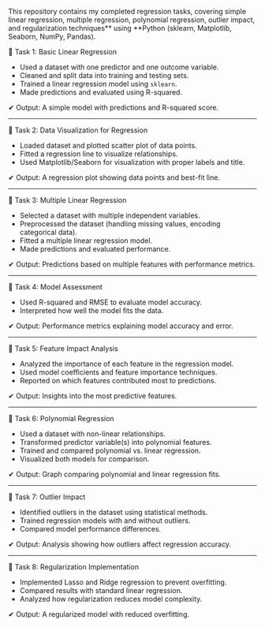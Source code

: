 
This repository contains my completed regression tasks, covering simple linear regression, multiple regression, polynomial regression, outlier impact, and regularization techniques** using **Python (sklearn, Matplotlib, Seaborn, NumPy, Pandas).  

📌 Task 1: Basic Linear Regression 
- Used a dataset with one predictor and one outcome variable.  
- Cleaned and split data into training and testing sets.  
- Trained a linear regression model using `sklearn`.  
- Made predictions and evaluated using R-squared.  

✔ Output: A simple model with predictions and R-squared score.  

---

📌 Task 2: Data Visualization for Regression  
- Loaded dataset and plotted scatter plot of data points.  
- Fitted a regression line to visualize relationships.  
- Used Matplotlib/Seaborn for visualization with proper labels and title.  

✔ Output: A regression plot showing data points and best-fit line.  

---

📌 Task 3: Multiple Linear Regression  
- Selected a dataset with multiple independent variables.  
- Preprocessed the dataset (handling missing values, encoding categorical data).  
- Fitted a multiple linear regression model.  
- Made predictions and evaluated performance.  

✔ Output: Predictions based on multiple features with performance metrics.  

---

📌 Task 4: Model Assessment  
- Used R-squared and RMSE to evaluate model accuracy.  
- Interpreted how well the model fits the data.  

✔ Output: Performance metrics explaining model accuracy and error.  

---

📌 Task 5: Feature Impact Analysis  
- Analyzed the importance of each feature in the regression model.  
- Used model coefficients and feature importance techniques.  
- Reported on which features contributed most to predictions.  

✔ Output: Insights into the most predictive features.  

---

📌 Task 6: Polynomial Regression  
- Used a dataset with non-linear relationships.  
- Transformed predictor variable(s) into polynomial features.  
- Trained and compared polynomial vs. linear regression.  
- Visualized both models for comparison.  

✔ Output: Graph comparing polynomial and linear regression fits.  

---

📌 Task 7: Outlier Impact 
- Identified outliers in the dataset using statistical methods.  
- Trained regression models with and without outliers.  
- Compared model performance differences.  

✔ Output: Analysis showing how outliers affect regression accuracy.  

---

📌 Task 8: Regularization Implementation  
- Implemented Lasso and Ridge regression to prevent overfitting.  
- Compared results with standard linear regression.  
- Analyzed how regularization reduces model complexity.  

✔ Output: A regularized model with reduced overfitting.  


